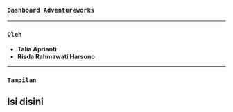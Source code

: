 ### **`Dashboard Adventureworks`**

---

### **`Oleh`**

- **Talia Aprianti**
- **Risda Rahmawati Harsono**

---
### **`Tampilan`**

Isi disini 
---

